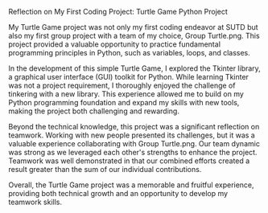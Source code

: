 Reflection on My First Coding Project: Turtle Game Python Project

My Turtle Game project was not only my first coding endeavor at SUTD but also my first group project with a team of my choice, Group Turtle.png. This project provided a valuable opportunity to practice fundamental programming principles in Python, such as variables, loops, and classes.

In the development of this simple Turtle Game, I explored the Tkinter library, a graphical user interface (GUI) toolkit for Python. While learning Tkinter was not a project requirement, I thoroughly enjoyed the challenge of tinkering with a new library. This experience allowed me to build on my Python programming foundation and expand my skills with new tools, making the project both challenging and rewarding.

Beyond the technical knowledge, this project was a significant reflection on teamwork. Working with new people presented its challenges, but it was a valuable experience collaborating with Group Turtle.png. Our team dynamic was strong as we leveraged each other's strengths to enhance the project. Teamwork was well demonstrated in that our combined efforts created a result greater than the sum of our individual contributions.

Overall, the Turtle Game project was a memorable and fruitful experience, providing both technical growth and an opportunity to develop my teamwork skills.
